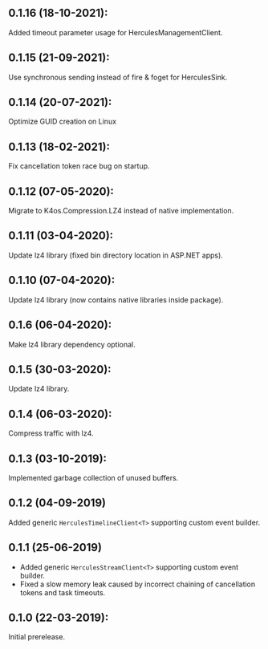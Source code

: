 ## 0.1.16 (18-10-2021):

Added timeout parameter usage for HerculesManagementClient.

## 0.1.15 (21-09-2021):

Use synchronous sending instead of fire & foget for HerculesSink.

## 0.1.14 (20-07-2021):

Optimize GUID creation on Linux

## 0.1.13 (18-02-2021):

Fix cancellation token race bug on startup.

## 0.1.12 (07-05-2020):

Migrate to K4os.Compression.LZ4 instead of native implementation.

## 0.1.11 (03-04-2020):

Update lz4 library (fixed bin directory location in ASP.NET apps).

## 0.1.10 (07-04-2020):

Update lz4 library (now contains native libraries inside package).

## 0.1.6 (06-04-2020):

Make lz4 library dependency optional.

## 0.1.5 (30-03-2020):

Update lz4 library.

## 0.1.4 (06-03-2020):

Compress traffic with lz4.

## 0.1.3 (03-10-2019):

Implemented garbage collection of unused buffers.

## 0.1.2 (04-09-2019)

Added generic `HerculesTimelineClient<T>` supporting custom event builder.

## 0.1.1 (25-06-2019)

- Added generic `HerculesStreamClient<T>` supporting custom event builder.
- Fixed a slow memory leak caused by incorrect chaining of cancellation tokens and task timeouts.

## 0.1.0 (22-03-2019): 

Initial prerelease.
